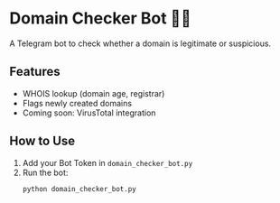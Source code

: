 # Domain Checker Bot 🕵️‍♂️

A Telegram bot to check whether a domain is legitimate or suspicious.

## Features
- WHOIS lookup (domain age, registrar)
- Flags newly created domains
- Coming soon: VirusTotal integration

## How to Use
1. Add your Bot Token in `domain_checker_bot.py`
2. Run the bot:
   ```bash
   python domain_checker_bot.py
